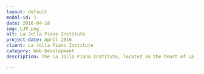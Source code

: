 ```yaml
---
layout: default
modal-id: 1
date: 2016-04-18
img: LJP.png
alt: La Jolla Piano Institute
project-date: April 2016
client: La Jolla Piano Institute
category: Web Development
description: The La Jolla Piano Institute, located in the heart of La Jolla California, teaches piano and violin to local children and adults.  See the full site at <a href="http://LaJollaPianoInstitute.com">LaJollaPianoInstitute.com</a>

---
```

